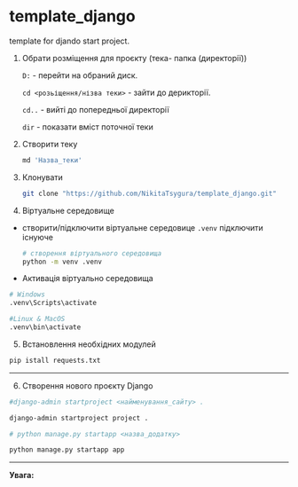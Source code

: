 # template_django
template for djando start project.


1. Обрати розміщення для проєкту (тека- папка (директорії))
    
    `D:` - перейти на обраний диск.

    `cd <розьіщення/нізва теки>` - зайти до дерикторії.

    `cd..` - вийті до попередньої директорії

    `dir` - показати вміст поточної теки


2. Створити теку
    ```bash
   md 'Назва_теки'
   ```
3. Клонувати
    ```bash
    git clone "https://github.com/NikitaTsygura/template_django.git"
    ```

4. Віртуальне середовище 
- створити/підключити віртуальне середовице `.venv` підключити існуюче
    ```bash
  # створення віртуального середовища
    python -m venv .venv
    ```
- Активація віртуально середовища
```bash
# Windows
.venv\Scripts\activate
```
```bash
#Linux & MacOS
.venv\bin\activate
```

5. Встановлення необхідних модулей
```bash
pip istall requests.txt
```
<hr>

6. Створення нового проєкту Django
```bash
#django-admin startproject <найменування_сайту> .

django-admin startproject project .
```
```bash
# python manage.py startapp <назва_додатку>

python manage.py startapp app
```
<hr>
<b>Увага:</b>


